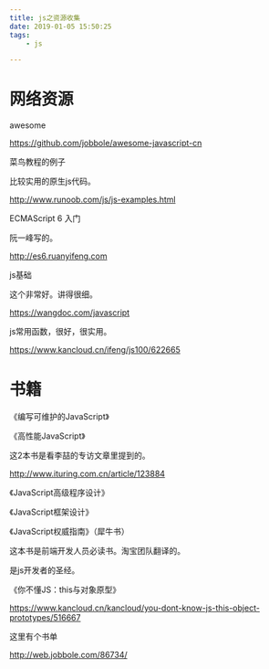 ```yaml
---
title: js之资源收集
date: 2019-01-05 15:50:25
tags:
	- js

---
```




# 网络资源

awesome

https://github.com/jobbole/awesome-javascript-cn

菜鸟教程的例子

比较实用的原生js代码。

http://www.runoob.com/js/js-examples.html

ECMAScript 6 入门

阮一峰写的。

http://es6.ruanyifeng.com

js基础

这个非常好。讲得很细。

https://wangdoc.com/javascript



js常用函数，很好，很实用。

https://www.kancloud.cn/ifeng/js100/622665

# 书籍

《编写可维护的JavaScript》

《高性能JavaScript》

这2本书是看李喆的专访文章里提到的。

http://www.ituring.com.cn/article/123884

《JavaScript高级程序设计》

《JavaScript框架设计》

《JavaScript权威指南》（犀牛书）

这本书是前端开发人员必读书。淘宝团队翻译的。

是js开发者的圣经。

《你不懂JS：this与对象原型》

https://www.kancloud.cn/kancloud/you-dont-know-js-this-object-prototypes/516667

这里有个书单

http://web.jobbole.com/86734/

